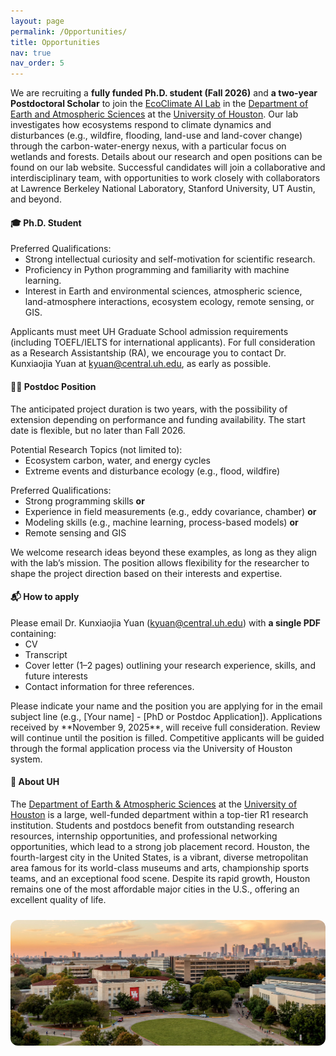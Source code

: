 ```yaml
---
layout: page
permalink: /Opportunities/
title: Opportunities
nav: true
nav_order: 5
---
```



We are recruiting a **fully funded Ph.D. student (Fall 2026)** and **a two-year Postdoctoral Scholar** to join the [EcoClimate AI Lab](https://ecoai-yuanlab.github.io/) in the [Department of Earth and Atmospheric Sciences](https://www.uh.edu/nsm/earth-atmospheric/index.php) at the [University of Houston](https://www.uh.edu/). Our lab investigates how ecosystems respond to climate dynamics and disturbances (e.g., wildfire, flooding, land-use and land-cover change) through the carbon-water-energy nexus, with a particular focus on wetlands and forests. Details about our research and open positions can be found on our lab website. Successful candidates will join a collaborative and interdisciplinary team, with opportunities to work closely with collaborators at Lawrence Berkeley National Laboratory, Stanford University, UT Austin, and beyond.


#### 🎓 **Ph.D. Student** 
<p style="margin-bottom:0;">Preferred Qualifications:</p>
<ul style="margin-top:0;">
    <li>Strong intellectual curiosity and self-motivation for scientific research.</li>
    <li>Proficiency in Python programming and familiarity with machine learning.</li>
    <li>Interest in Earth and environmental sciences, atmospheric science, land-atmosphere interactions, ecosystem ecology, remote sensing, or GIS.</li>
</ul>

Applicants must meet UH Graduate School admission requirements (including TOEFL/IELTS for international applicants). For full consideration as a Research Assistantship (RA), we encourage you to contact Dr. Kunxiaojia Yuan at <u>kyuan@central.uh.edu</u>, as early as possible.


#### 🧑‍🔬 **Postdoc Position**

The anticipated project duration is two years, with the possibility of extension depending on performance and funding availability. The start date is flexible, but no later than Fall 2026.


<p style="margin-bottom:0;">Potential Research Topics (not limited to):</p>
<ul style="margin-top:0;">
    <li>Ecosystem carbon, water, and energy cycles</li>
    <li>Extreme events and disturbance ecology (e.g., flood, wildfire)</li>
</ul>

<p style="margin-bottom:0;">Preferred Qualifications:</p>
<ul style="margin-top:0;">
    <li>Strong programming skills <strong>or</strong></li>
    <li>Experience in field measurements (e.g., eddy covariance, chamber) <strong>or</strong></li>
    <li>Modeling skills (e.g., machine learning, process-based models) <strong>or</strong></li>
    <li>Remote sensing and GIS</li>
</ul>
We welcome research ideas beyond these examples, as long as they align with the lab’s mission. The position allows flexibility for the researcher to shape the project direction based on their interests and expertise.


#### 📬 **How to apply**
<p style="margin-bottom:0;">Please email Dr. Kunxiaojia Yuan (<u>kyuan@central.uh.edu</u>) with <strong>a single PDF</strong> containing:</p>
<ul style="margin-top:0;">
    <li>CV</li>
    <li>Transcript</li>
    <li>Cover letter (1–2 pages) outlining your research experience, skills, and future interests</li>
    <li>Contact information for three references. </li>
</ul>
Please indicate your name and the position you are applying for in the email subject line (e.g., [Your name] - [PhD or Postdoc Application]).
Applications received by **November 9, 2025**, will receive full consideration. Review will continue until the position is filled. Competitive applicants will be guided through the formal application process via the University of Houston system.


#### 🏫 **About UH**
The [Department of Earth & Atmospheric Sciences](https://uh.edu/nsm/earth-atmospheric/) at the [University of Houston](https://uh.edu/) is a large, well-funded department within a top-tier R1 research institution. Students and postdocs benefit from outstanding research resources, internship opportunities, and professional networking opportunities, which lead to a strong job placement record. Houston, the fourth-largest city in the United States, is a vibrant, diverse metropolitan area famous for its world-class museums and arts, championship sports teams, and an exceptional food scene. Despite its rapid growth, Houston remains one of the most affordable major cities in the U.S., offering an excellent quality of life.


<div style="text-align:center; margin-top:24px;">
  <img src="/assets/img/UH.jpg" alt="UH campus" style="max-width:100%; border-radius:12px;">
</div>